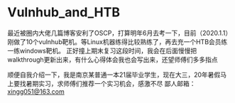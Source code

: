 # Vulnhub_and_HTB
最近被圈内大佬几篇博客安利了OSCP，打算明年6月去考一下，目前（2020.1.1）刚做了10个vulnhub靶机。等Linux机器练得比较熟练了，再去充一个HTB会员练一练windows靶机。
正好撞上期末复习这段时间，我会在后面慢慢把walkthrough更新出来，有什么心得体会我也会写出来，还望师傅们多多指点

顺便自我介绍一下，我是南京某普通一本21届毕业学生，现在大三，20年暑假马上要找暑期实习，求师傅们推荐一个实习机会，感激不尽
鄙人邮箱：xingg051@163.com
